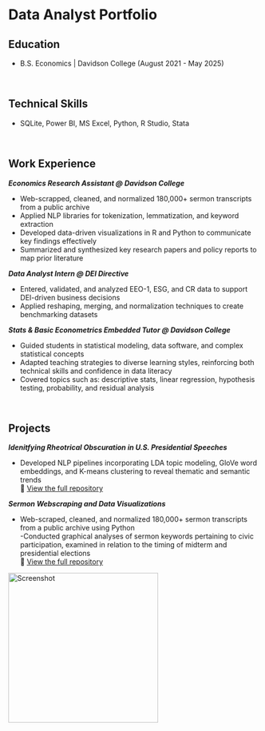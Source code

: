 # Data Analyst Portfolio

## Education 
- B.S. Economics | Davidson College (August 2021 - May 2025)
<br>

## Technical Skills 
- SQLite, Power BI, MS Excel, Python, R Studio, Stata
<br> 

## Work Experience
***Economics Research Assistant @ Davidson College*** <br>
- Web-scrapped, cleaned, and normalized 180,000+ sermon transcripts from a public archive<br>
- Applied NLP libraries for tokenization, lemmatization, and keyword extraction<br>
- Developed data-driven visualizations in R and Python to communicate key findings effectively<br>
- Summarized and synthesized key research papers and policy reports to map prior literature<br>

***Data Analyst Intern @ DEI Directive*** <br>
- Entered, validated, and analyzed EEO-1, ESG, and CR data to support DEI-driven business decisions<br>
- Applied reshaping, merging, and normalization techniques to create benchmarking datasets<br>

***Stats & Basic Econometrics Embedded Tutor @ Davidson College***<br>
- Guided students in statistical modeling, data software, and complex statistical concepts<br>
- Adapted teaching strategies to diverse learning styles, reinforcing both technical skills and confidence in data literacy<br>
- Covered topics such as: descriptive stats, linear regression, hypothesis testing, probability, and residual analysis<br>
<br> 

## Projects<br>
***Idenitfying Rheotrical Obscuration in U.S. Presidential Speeches***<br>
- Developed NLP pipelines incorporating LDA topic modeling, GloVe word embeddings, and K-means clustering to reveal thematic and semantic trends<br>
🔗 [View the full repository](https://github.com/doughertylia-beep/thesis.git)<br>

***Sermon Webscraping and Data Visualizations***
- Web-scraped, cleaned, and normalized 180,000+ sermon transcripts from a public archive using Python<br>
-Conducted graphical analyses of sermon keywords pertaining to civic participation, examined in relation to the timing of midterm and presidential elections<br>
🔗 [View the full repository](https://github.com/doughertylia-beep/sermon_project.git)<br>
<img src="assets/screenshot-2025-08-29.png" alt="Screenshot" width="300">




